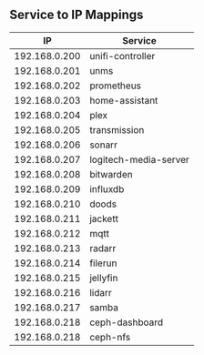 ## Service to IP Mappings

| IP            | Service              |
|---------------|----------------------|
| 192.168.0.200 |unifi-controller      |
| 192.168.0.201 |unms                  |
| 192.168.0.202 |prometheus            |
| 192.168.0.203 |home-assistant        |
| 192.168.0.204 |plex                  |
| 192.168.0.205 |transmission          |
| 192.168.0.206 |sonarr                |
| 192.168.0.207 |logitech-media-server |
| 192.168.0.208 |bitwarden             |
| 192.168.0.209 |influxdb              |
| 192.168.0.210 |doods                 |
| 192.168.0.211 |jackett               |
| 192.168.0.212 |mqtt                  |
| 192.168.0.213 |radarr                |
| 192.168.0.214 |filerun               |
| 192.168.0.215 |jellyfin              |
| 192.168.0.216 |lidarr                |
| 192.168.0.217 |samba                 |
| 192.168.0.218 |ceph-dashboard        |
| 192.168.0.218 |ceph-nfs              |